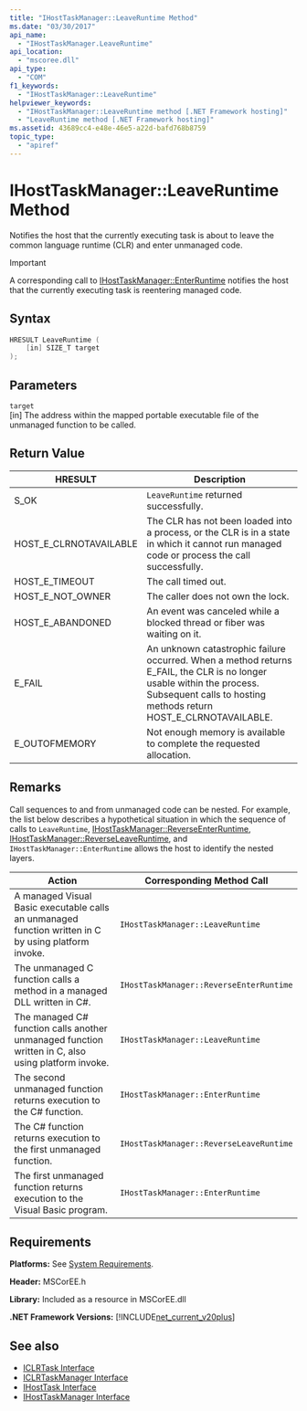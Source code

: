 ```yaml
---
title: "IHostTaskManager::LeaveRuntime Method"
ms.date: "03/30/2017"
api_name: 
  - "IHostTaskManager.LeaveRuntime"
api_location: 
  - "mscoree.dll"
api_type: 
  - "COM"
f1_keywords: 
  - "IHostTaskManager::LeaveRuntime"
helpviewer_keywords: 
  - "IHostTaskManager::LeaveRuntime method [.NET Framework hosting]"
  - "LeaveRuntime method [.NET Framework hosting]"
ms.assetid: 43689cc4-e48e-46e5-a22d-bafd768b8759
topic_type: 
  - "apiref"
---
```

# IHostTaskManager::LeaveRuntime Method
Notifies the host that the currently executing task is about to leave the common language runtime (CLR) and enter unmanaged code.  
  
> [!IMPORTANT]
> A corresponding call to [IHostTaskManager::EnterRuntime](../../../../docs/framework/unmanaged-api/hosting/ihosttaskmanager-enterruntime-method.md) notifies the host that the currently executing task is reentering managed code.  
  
## Syntax  
  
```cpp  
HRESULT LeaveRuntime (  
    [in] SIZE_T target  
);  
```  
  
## Parameters  
 `target`  
 [in] The address within the mapped portable executable file of the unmanaged function to be called.  
  
## Return Value  
  
|HRESULT|Description|  
|-------------|-----------------|  
|S_OK|`LeaveRuntime` returned successfully.|  
|HOST_E_CLRNOTAVAILABLE|The CLR has not been loaded into a process, or the CLR is in a state in which it cannot run managed code or process the call successfully.|  
|HOST_E_TIMEOUT|The call timed out.|  
|HOST_E_NOT_OWNER|The caller does not own the lock.|  
|HOST_E_ABANDONED|An event was canceled while a blocked thread or fiber was waiting on it.|  
|E_FAIL|An unknown catastrophic failure occurred. When a method returns E_FAIL, the CLR is no longer usable within the process. Subsequent calls to hosting methods return HOST_E_CLRNOTAVAILABLE.|  
|E_OUTOFMEMORY|Not enough memory is available to complete the requested allocation.|  
  
## Remarks  
 Call sequences to and from unmanaged code can be nested. For example, the list below describes a hypothetical situation in which the sequence of calls to `LeaveRuntime`, [IHostTaskManager::ReverseEnterRuntime](../../../../docs/framework/unmanaged-api/hosting/ihosttaskmanager-reverseenterruntime-method.md), [IHostTaskManager::ReverseLeaveRuntime](../../../../docs/framework/unmanaged-api/hosting/ihosttaskmanager-reverseleaveruntime-method.md), and `IHostTaskManager::EnterRuntime` allows the host to identify the nested layers.  
  
|Action|Corresponding Method Call|  
|------------|-------------------------------|  
|A managed Visual Basic executable calls an unmanaged function written in C by using platform invoke.|`IHostTaskManager::LeaveRuntime`|  
|The unmanaged C function calls a method in a managed DLL written in C#.|`IHostTaskManager::ReverseEnterRuntime`|  
|The managed C# function calls another unmanaged function written in C, also using platform invoke.|`IHostTaskManager::LeaveRuntime`|  
|The second unmanaged function returns execution to the C# function.|`IHostTaskManager::EnterRuntime`|  
|The C# function returns execution to the first unmanaged function.|`IHostTaskManager::ReverseLeaveRuntime`|  
|The first unmanaged function returns execution to the Visual Basic program.|`IHostTaskManager::EnterRuntime`|  
  
## Requirements  
 **Platforms:** See [System Requirements](../../../../docs/framework/get-started/system-requirements.md).  
  
 **Header:** MSCorEE.h  
  
 **Library:** Included as a resource in MSCorEE.dll  
  
 **.NET Framework Versions:** [!INCLUDE[net_current_v20plus](../../../../includes/net-current-v20plus-md.md)]  
  
## See also

- [ICLRTask Interface](../../../../docs/framework/unmanaged-api/hosting/iclrtask-interface.md)
- [ICLRTaskManager Interface](../../../../docs/framework/unmanaged-api/hosting/iclrtaskmanager-interface.md)
- [IHostTask Interface](../../../../docs/framework/unmanaged-api/hosting/ihosttask-interface.md)
- [IHostTaskManager Interface](../../../../docs/framework/unmanaged-api/hosting/ihosttaskmanager-interface.md)
